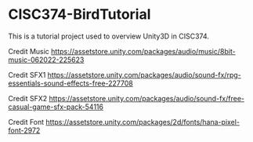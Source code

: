 # CISC374-BirdTutorial
This is a tutorial project used to overview Unity3D in CISC374.

Credit Music https://assetstore.unity.com/packages/audio/music/8bit-music-062022-225623


Credit SFX1 https://assetstore.unity.com/packages/audio/sound-fx/rpg-essentials-sound-effects-free-227708

Credit SFX2 https://assetstore.unity.com/packages/audio/sound-fx/free-casual-game-sfx-pack-54116

Credit Font https://assetstore.unity.com/packages/2d/fonts/hana-pixel-font-2972
